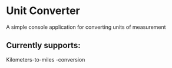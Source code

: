 # Unit Converter
A simple console application for converting units of measurement

## Currently supports:
Kilometers-to-miles -conversion
